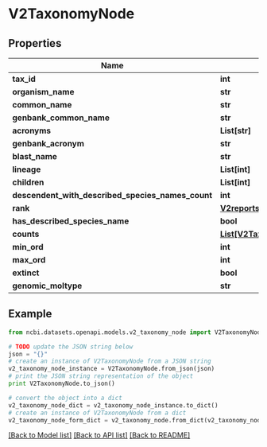 # V2TaxonomyNode


## Properties

Name | Type | Description | Notes
------------ | ------------- | ------------- | -------------
**tax_id** | **int** |  | [optional] 
**organism_name** | **str** |  | [optional] 
**common_name** | **str** |  | [optional] 
**genbank_common_name** | **str** |  | [optional] 
**acronyms** | **List[str]** |  | [optional] 
**genbank_acronym** | **str** |  | [optional] 
**blast_name** | **str** |  | [optional] 
**lineage** | **List[int]** |  | [optional] 
**children** | **List[int]** |  | [optional] 
**descendent_with_described_species_names_count** | **int** |  | [optional] 
**rank** | [**V2reportsRankType**](V2reportsRankType.md) |  | [optional] 
**has_described_species_name** | **bool** |  | [optional] 
**counts** | [**List[V2TaxonomyNodeCountByType]**](V2TaxonomyNodeCountByType.md) |  | [optional] 
**min_ord** | **int** |  | [optional] 
**max_ord** | **int** |  | [optional] 
**extinct** | **bool** |  | [optional] 
**genomic_moltype** | **str** |  | [optional] 

## Example

```python
from ncbi.datasets.openapi.models.v2_taxonomy_node import V2TaxonomyNode

# TODO update the JSON string below
json = "{}"
# create an instance of V2TaxonomyNode from a JSON string
v2_taxonomy_node_instance = V2TaxonomyNode.from_json(json)
# print the JSON string representation of the object
print V2TaxonomyNode.to_json()

# convert the object into a dict
v2_taxonomy_node_dict = v2_taxonomy_node_instance.to_dict()
# create an instance of V2TaxonomyNode from a dict
v2_taxonomy_node_form_dict = v2_taxonomy_node.from_dict(v2_taxonomy_node_dict)
```
[[Back to Model list]](../README.md#documentation-for-models) [[Back to API list]](../README.md#documentation-for-api-endpoints) [[Back to README]](../README.md)


